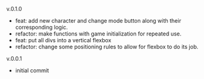 v.0.1.0
- feat: add new character and change mode button along with their corresponding logic.
- refactor: make functions with game initialization for repeated use.
- feat: put all divs into a vertical flexbox
- refactor: change some positioning rules to allow for flexbox to do its job.

v.0.0.1
- initial commit